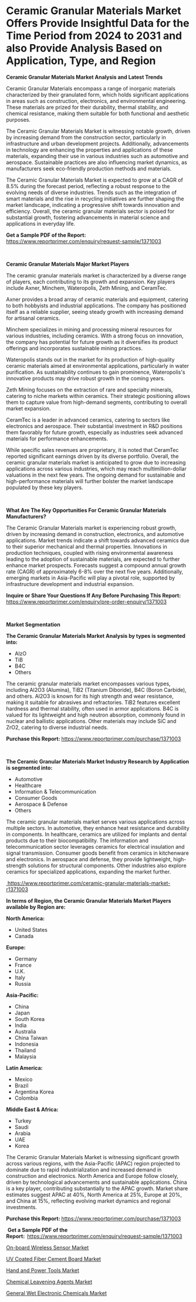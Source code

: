 <p><h1>Ceramic Granular Materials Market Offers Provide Insightful Data for the Time Period from 2024 to 2031 and also Provide Analysis Based on Application, Type, and Region</h1></p><p><strong>Ceramic Granular Materials Market Analysis and Latest Trends</strong></p>
<p><p>Ceramic Granular Materials encompass a range of inorganic materials characterized by their granulated form, which holds significant applications in areas such as construction, electronics, and environmental engineering. These materials are prized for their durability, thermal stability, and chemical resistance, making them suitable for both functional and aesthetic purposes.</p><p>The Ceramic Granular Materials Market is witnessing notable growth, driven by increasing demand from the construction sector, particularly in infrastructure and urban development projects. Additionally, advancements in technology are enhancing the properties and applications of these materials, expanding their use in various industries such as automotive and aerospace. Sustainable practices are also influencing market dynamics, as manufacturers seek eco-friendly production methods and materials.</p><p>The Ceramic Granular Materials Market is expected to grow at a CAGR of 8.5% during the forecast period, reflecting a robust response to the evolving needs of diverse industries. Trends such as the integration of smart materials and the rise in recycling initiatives are further shaping the market landscape, indicating a progressive shift towards innovation and efficiency. Overall, the ceramic granular materials sector is poised for substantial growth, fostering advancements in material science and applications in everyday life.</p></p>
<p><strong>Get a Sample PDF of the Report:&nbsp;</strong> <a href="https://www.reportprimer.com/enquiry/request-sample/1371003">https://www.reportprimer.com/enquiry/request-sample/1371003</a></p>
<p>&nbsp;</p>
<p><strong>Ceramic Granular Materials Major Market Players</strong></p>
<p><p>The ceramic granular materials market is characterized by a diverse range of players, each contributing to its growth and expansion. Key players include Axner, Minchem, Wateropolis, Zeth Mining, and CeramTec. </p><p>Axner provides a broad array of ceramic materials and equipment, catering to both hobbyists and industrial applications. The company has positioned itself as a reliable supplier, seeing steady growth with increasing demand for artisanal ceramics.</p><p>Minchem specializes in mining and processing mineral resources for various industries, including ceramics. With a strong focus on innovation, the company has potential for future growth as it diversifies its product offerings and incorporates sustainable mining practices. </p><p>Wateropolis stands out in the market for its production of high-quality ceramic materials aimed at environmental applications, particularly in water purification. As sustainability continues to gain prominence, Wateropolis's innovative products may drive robust growth in the coming years.</p><p>Zeth Mining focuses on the extraction of rare and specialty minerals, catering to niche markets within ceramics. Their strategic positioning allows them to capture value from high-demand segments, contributing to overall market expansion.</p><p>CeramTec is a leader in advanced ceramics, catering to sectors like electronics and aerospace. Their substantial investment in R&D positions them favorably for future growth, especially as industries seek advanced materials for performance enhancements.</p><p>While specific sales revenues are proprietary, it is noted that CeramTec reported significant earnings driven by its diverse portfolio. Overall, the ceramic granular materials market is anticipated to grow due to increasing applications across various industries, which may reach multimillion-dollar valuations in the next few years. The ongoing demand for sustainable and high-performance materials will further bolster the market landscape populated by these key players.</p></p>
<p>&nbsp;</p>
<p><strong>What Are The Key Opportunities For Ceramic Granular Materials Manufacturers?</strong></p>
<p><p>The Ceramic Granular Materials market is experiencing robust growth, driven by increasing demand in construction, electronics, and automotive applications. Market trends indicate a shift towards advanced ceramics due to their superior mechanical and thermal properties. Innovations in production techniques, coupled with rising environmental awareness leading to the adoption of sustainable materials, are expected to further enhance market prospects. Forecasts suggest a compound annual growth rate (CAGR) of approximately 6-8% over the next five years. Additionally, emerging markets in Asia-Pacific will play a pivotal role, supported by infrastructure development and industrial expansion.</p></p>
<p><strong>Inquire or Share Your Questions If Any Before Purchasing This Report:</strong> <a href="https://www.reportprimer.com/enquiry/pre-order-enquiry/1371003">https://www.reportprimer.com/enquiry/pre-order-enquiry/1371003</a></p>
<p>&nbsp;</p>
<p><strong>Market Segmentation</strong></p>
<p><strong>The Ceramic Granular Materials Market Analysis by types is segmented into:</strong></p>
<p><ul><li>AlzO</li><li>TiB</li><li>B4C</li><li>Others</li></ul></p>
<p><p>The ceramic granular materials market encompasses various types, including Al2O3 (Alumina), TiB2 (Titanium Diboride), B4C (Boron Carbide), and others. Al2O3 is known for its high strength and wear resistance, making it suitable for abrasives and refractories. TiB2 features excellent hardness and thermal stability, often used in armor applications. B4C is valued for its lightweight and high neutron absorption, commonly found in nuclear and ballistic applications. Other materials may include SiC and ZrO2, catering to diverse industrial needs.</p></p>
<p><strong>Purchase this Report:&nbsp;</strong><a href="https://www.reportprimer.com/purchase/1371003">https://www.reportprimer.com/purchase/1371003</a></p>
<p>&nbsp;</p>
<p><strong>The Ceramic Granular Materials Market Industry Research by Application is segmented into:</strong></p>
<p><ul><li>Automotive</li><li>Healthcare</li><li>Information & Telecommunication</li><li>Consumer Goods</li><li>Aerospace & Defense</li><li>Others</li></ul></p>
<p><p>The ceramic granular materials market serves various applications across multiple sectors. In automotive, they enhance heat resistance and durability in components. In healthcare, ceramics are utilized for implants and dental products due to their biocompatibility. The information and telecommunication sector leverages ceramics for electrical insulation and signal transmission. Consumer goods benefit from ceramics in kitchenware and electronics. In aerospace and defense, they provide lightweight, high-strength solutions for structural components. Other industries also explore ceramics for specialized applications, expanding the market further.</p></p>
<p><a href="https://www.reportprimer.com/ceramic-granular-materials-market-r1371003">&nbsp;https://www.reportprimer.com/ceramic-granular-materials-market-r1371003</a></p>
<p><strong>In terms of Region, the Ceramic Granular Materials Market Players available by Region are:</strong></p>
<p>
    <p> <strong> North America: </strong>
        <ul>
            <li>United States</li>
            <li>Canada</li>
        </ul>
        </p> 
    <p> <strong> Europe: </strong>
        <ul>
            <li>Germany</li>
            <li>France</li>
            <li>U.K.</li>
            <li>Italy</li>
            <li>Russia</li>
        </ul>
        </p> 
    <p> <strong> Asia-Pacific: </strong>
        <ul>
            <li>China</li>
            <li>Japan</li>
            <li>South Korea</li>
            <li>India</li>
            <li>Australia</li>
            <li>China Taiwan</li>
            <li>Indonesia</li>
            <li>Thailand</li>
            <li>Malaysia</li>
        </ul>
        </p> 
    <p> <strong> Latin America: </strong>
        <ul>
            <li>Mexico</li>
            <li>Brazil</li>
            <li>Argentina Korea</li>
            <li>Colombia</li>
        </ul>
        </p> 
    <p> <strong> Middle East & Africa: </strong>
        <ul>
            <li>Turkey</li>
            <li>Saudi</li>
            <li>Arabia</li>
            <li>UAE</li>
            <li>Korea</li>
        </ul>
    </p>
    </p>
<p><p>The Ceramic Granular Materials Market is witnessing significant growth across various regions, with the Asia-Pacific (APAC) region projected to dominate due to rapid industrialization and increased demand in construction and electronics. North America and Europe follow closely, driven by technological advancements and sustainable applications. China is a key player, contributing substantially to the APAC growth. Market share estimates suggest APAC at 40%, North America at 25%, Europe at 20%, and China at 15%, reflecting evolving market dynamics and regional investments.</p></p>
<p><strong>Purchase this Report: </strong><a href="https://www.reportprimer.com/purchase/1371003">https://www.reportprimer.com/purchase/1371003</a></p>
<p>&nbsp;<strong>Get a Sample PDF of the Report:&nbsp;&nbsp;</strong><a href="https://www.reportprimer.com/enquiry/request-sample/1371003">https://www.reportprimer.com/enquiry/request-sample/1371003</a></p>
<p><strong></strong></p>
<p><p><a href="https://github.com/WayneHopkins413/Market-Research-Report-List-1/blob/main/on-board-wireless-sensor-market.md">On-board Wireless Sensor Market</a></p><p><a href="https://issuu.com/reportprime-2/docs/uv-coated-fiber-cement-board-market_1af01645ccb393">UV Coated Fiber Cement Board Market</a></p><p><a href="https://www.linkedin.com/pulse/driving-factors-behind-hand-power-tools-market-trends-applications-pyahc">Hand and Power Tools Market</a></p><p><a href="https://www.linkedin.com/pulse/chemical-leavening-agents-industry-forecast-market-shifts-s5ehe">Chemical Leavening Agents Market</a></p><p><a href="https://issuu.com/reportprime-2/docs/general-wet-electronic-chemicals-ma_e78df95908ce58">General Wet Electronic Chemicals Market</a></p></p>